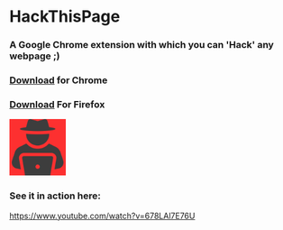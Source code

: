 # HackThisPage
### A Google Chrome extension with which you can 'Hack' any webpage ;)

### [Download](https://chrome.google.com/webstore/detail/hack-this-page/nbfegodimhenhkghjeppighcbpdinhdp) for Chrome
### [Download](https://addons.mozilla.org/en-US/firefox/addon/hack-this-website/) For Firefox

<img alt="Meeting Assistant" src="https://github.com/virejdasani/HackThisPage/blob/master/assets/img/icon.png?raw=true" height="100px" />

### See it in action here:
https://www.youtube.com/watch?v=678LAl7E76U

